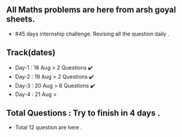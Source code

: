 ## All Maths problems are here from arsh goyal sheets. 
- #45 days internship challenge. Revising all the question daily .
## Track(dates)
- Day-1 : 18 Aug > 2 Questions ✔️
- Day-2 : 19 Aug > 2 Questions ✔️
- Day-3 : 20 Aug > 6 Questions ✔️
- Day-4 : 21 Aug > 
## Total Questions : Try to finish in 4 days .
- Total 12 question are here .
